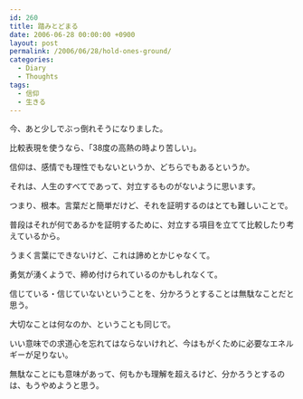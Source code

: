 ```yaml
---
id: 260
title: 踏みとどまる
date: 2006-06-28 00:00:00 +0900
layout: post
permalink: /2006/06/28/hold-ones-ground/
categories:
  - Diary
  - Thoughts
tags:
  - 信仰
  - 生きる
---
```

今、あと少しでぶっ倒れそうになりました。
  
比較表現を使うなら、「38度の高熱の時より苦しい」。

<!--more-->

信仰は、感情でも理性でもないというか、どちらでもあるというか。
  
それは、人生のすべてであって、対立するものがないように思います。
  
つまり、根本。言葉だと簡単だけど、それを証明するのはとても難しいことで。
  
普段はそれが何であるかを証明するために、対立する項目を立てて比較したり考えているから。

うまく言葉にできないけど、これは諦めとかじゃなくて。
  
勇気が湧くようで、締め付けられているのかもしれなくて。
  
信じている・信じていないということを、分かろうとすることは無駄なことだと思う。
  
大切なことは何なのか、ということも同じで。

いい意味での求道心を忘れてはならないけれど、今はもがくために必要なエネルギーが足りない。
  
無駄なことにも意味があって、何もかも理解を超えるけど、分かろうとするのは、もうやめようと思う。
